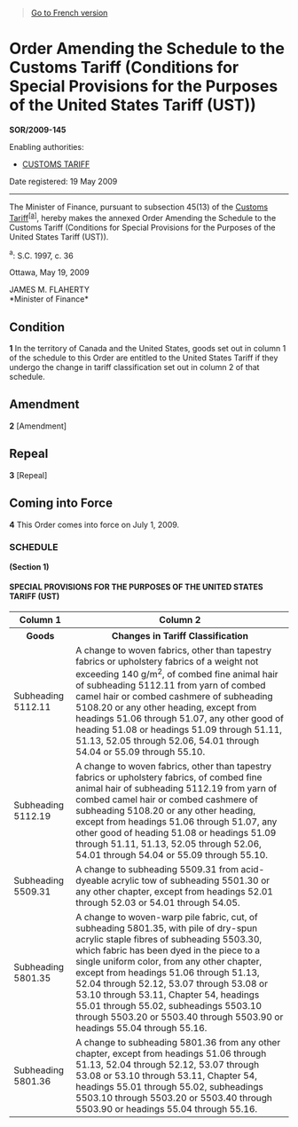 > [Go to French version](/fr/Règlements/Décrets,%20ordonnances%20et%20règlements%20statutaires/2009/145.md)

# Order Amending the Schedule to the Customs Tariff (Conditions for Special Provisions for the Purposes of the United States Tariff (UST))

**SOR/2009-145**

Enabling authorities: 
- [CUSTOMS TARIFF](/en/Acts/Statutes%20of%20Canada/1997/c.%2036.md)

Date registered: 19 May 2009

----------

The Minister of Finance, pursuant to subsection 45(13) of the [Customs Tariff](/en/Acts/Statutes%20of%20Canada/1997/c.%2036.md)<sup><a href='#fn_612146-E_hq_5375'>[a]</a></sup>, hereby makes the annexed Order Amending the Schedule to the Customs Tariff (Conditions for Special Provisions for the Purposes of the United States Tariff (UST)).

<a name='fn_612146-E_hq_5375'><sup>a</sup></a>: S.C. 1997, c. 36<br />

Ottawa, May 19, 2009


<p>JAMES M. FLAHERTY<br />*Minister of Finance*<br /></p>




## Condition


**1** In the territory of Canada and the United States, goods set out in column 1 of the schedule to this Order are entitled to the United States Tariff if they undergo the change in tariff classification set out in column 2 of that schedule.




## Amendment


**2** [Amendment]




## Repeal


**3** [Repeal]




## Coming into Force


**4** This Order comes into force on July 1, 2009.




### **SCHEDULE** 
**(Section 1)**
#### SPECIAL PROVISIONS FOR THE PURPOSES OF THE UNITED STATES TARIFF (UST)
<table>
<tr>
<th>Column 1</th>
<th>Column 2</th>
</tr>
<tr>
<th>Goods</th>
<th>Changes in Tariff Classification</th>
</tr>
<tr>
<td>Subheading 5112.11</td>
<td>A change to woven fabrics, other than tapestry fabrics or upholstery fabrics of a weight not exceeding 140 g/m<sup>2</sup>, of combed fine animal hair of subheading 5112.11 from yarn of combed camel hair or combed cashmere of subheading 5108.20 or any other heading, except from headings 51.06 through 51.07, any other good of heading 51.08 or headings 51.09 through 51.11, 51.13, 52.05 through 52.06, 54.01 through 54.04 or 55.09 through 55.10.</td>
</tr>
<tr>
<td>Subheading 5112.19</td>
<td>A change to woven fabrics, other than tapestry fabrics or upholstery fabrics, of combed fine animal hair of subheading 5112.19 from yarn of combed camel hair or combed cashmere of subheading 5108.20 or any other heading, except from headings 51.06 through 51.07, any other good of heading 51.08 or headings 51.09 through 51.11, 51.13, 52.05 through 52.06, 54.01 through 54.04 or 55.09 through 55.10.</td>
</tr>
<tr>
<td>Subheading 5509.31</td>
<td>A change to subheading 5509.31 from acid-dyeable acrylic tow of subheading 5501.30 or any other chapter, except from headings 52.01 through 52.03 or 54.01 through 54.05.</td>
</tr>
<tr>
<td>Subheading 5801.35</td>
<td>A change to woven-warp pile fabric, cut, of subheading 5801.35, with pile of dry-spun acrylic staple fibres of subheading 5503.30, which fabric has been dyed in the piece to a single uniform color, from any other chapter, except from headings 51.06 through 51.13, 52.04 through 52.12, 53.07 through 53.08 or 53.10 through 53.11, Chapter 54, headings 55.01 through 55.02, subheadings 5503.10 through 5503.20 or 5503.40 through 5503.90 or headings 55.04 through 55.16.</td>
</tr>
<tr>
<td>Subheading 5801.36</td>
<td>A change to subheading 5801.36 from any other chapter, except from headings 51.06 through 51.13, 52.04 through 52.12, 53.07 through 53.08 or 53.10 through 53.11, Chapter 54, headings 55.01 through 55.02, subheadings 5503.10 through 5503.20 or 5503.40 through 5503.90 or headings 55.04 through 55.16.</td>
</tr>
</table>


